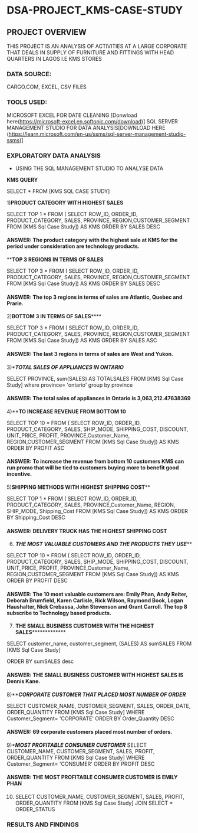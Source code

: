 # DSA-PROJECT_KMS-CASE-STUDY

## PROJECT OVERVIEW
THIS PROJECT IS AN ANALYSIS OF ACTIVITIES AT A LARGE CORPORATE THAT DEALS IN SUPPLY OF FURNITURE AND FITTINGS WITH HEAD QUARTERS IN LAGOS I.E KMS STORES

### DATA SOURCE:
CARGO.COM, EXCEL, CSV FILES

### TOOLS USED:
MICROSOFT EXCEL FOR DATE CLEANING  [Donwload here(https://microsoft-excel.en.softonic.com/download)]
SQL SERVER MANAGEMENT STUDIO FOR DATA ANALYSIS[DOWNLOAD HERE (https://learn.microsoft.com/en-us/ssms/sql-server-management-studio-ssms)]
### EXPLORATORY DATA ANALYSIS
- USING THE SQL MANAGEMENT STUDIO TO ANALYSE DATA 

************KMS QUERY************


SELECT * FROM [KMS SQL CASE STUDY]

1)****PRODUCT CATEGORY WITH HIGHEST SALES****

SELECT TOP 1 * FROM (
          SELECT ROW_ID, ORDER_ID, PRODUCT_CATEGORY, SALES, PROVINCE, REGION,CUSTOMER_SEGMENT FROM [KMS Sql Case Study]) AS KMS
		  ORDER BY SALES DESC
#### ANSWER: The product category with the highest sale at KMS for the period under consideration are technology products.
******TOP 3 REGIONS IN TERMS OF SALES****

SELECT TOP 3 * FROM (
          SELECT ROW_ID, ORDER_ID, PRODUCT_CATEGORY, SALES, PROVINCE, REGION,CUSTOMER_SEGMENT FROM [KMS Sql Case Study]) AS KMS
		  ORDER BY SALES DESC
#### ANSWER: The top 3 regions in terms of sales are Atlantic, Quebec and Prarie.
2)******BOTTOM 3 IN TERMS OF SALES**********

SELECT TOP 3 * FROM (
          SELECT ROW_ID, ORDER_ID, PRODUCT_CATEGORY, SALES, PROVINCE, REGION,CUSTOMER_SEGMENT FROM [KMS Sql Case Study]) AS KMS
		  ORDER BY SALES ASC
#### ANSWER: The last 3 regions in terms of sales are West and Yukon.
3)******TOTAL SALES OF APPLIANCES IN ONTARIO*****

SELECT PROVINCE, sum(SALES) AS TOTALSALES 
FROM 
[KMS Sql Case Study]
where 
province= 'ontario'
group by province

#### ANSWER: The total sales of appliances in Ontario is 3,063,212.47638369
4)******************TO INCREASE REVENUE FROM BOTTOM 10****************

SELECT TOP 10 * FROM (
          SELECT ROW_ID, ORDER_ID, PRODUCT_CATEGORY, SALES, SHIP_MODE, SHIPPING_COST, DISCOUNT, UNIT_PRICE, PROFIT, PROVINCE,Customer_Name, REGION,CUSTOMER_SEGMENT FROM [KMS Sql Case Study]) AS KMS
		  ORDER BY PROFIT ASC
#### ANSWER: To increase the revenue from bottom 10 customers KMS can run promo that will be tied to customers buying more to benefit good incentive.


5)********SHIPPING METHODS WITH HIGHEST SHIPPING COST**********

SELECT TOP 1 * FROM (
          SELECT ROW_ID, ORDER_ID, PRODUCT_CATEGORY, SALES, PROVINCE,Customer_Name, REGION, SHIP_MODE, Shipping_Cost FROM [KMS Sql Case Study]) AS KMS
		  ORDER BY Shipping_Cost DESC

#### ANSWER: DELIVERY TRUCK HAS THE HIGHEST SHIPPING COST


6) ***********THE MOST VALUABLE CUSTOMERS AND THE PRODUCTS THEY USE*************

SELECT TOP 10 * FROM (
          SELECT ROW_ID, ORDER_ID, PRODUCT_CATEGORY, SALES, SHIP_MODE, SHIPPING_COST, DISCOUNT, UNIT_PRICE, PROFIT, PROVINCE,Customer_Name, REGION,CUSTOMER_SEGMENT FROM [KMS Sql Case Study]) AS KMS
		  ORDER BY PROFIT DESC
#### ANSWER: The 10 most valuable customers are: Emily Phan, Andy Reiter, Deborah Brumfield, Karen Carlisle, Rick Wilson, Raymond Book, Logan Haushalter, Nick Crebassa, John Stevenson and Grant Carroll. The top 8 subscribe to Technology based products.

7) ************THE SMALL BUSINESS CUSTOMER WITH THE HIGHEST SALES*************************

SELECT customer_name, customer_segment, (SALES) AS sumSALES FROM [KMS Sql Case Study]

ORDER BY sumSALES desc

#### ANSWER: THE SMALL BUSINESS CUSTOMER WITH HIGHEST SALES IS Dennis Kane.

8)*************CORPORATE CUSTOMER THAT PLACED MOST NUMBER OF ORDER***********

SELECT CUSTOMER_NAME, CUSTOMER_SEGMENT, SALES, ORDER_DATE, ORDER_QUANTITY FROM [KMS Sql Case Study]
WHERE Customer_Segment= 'CORPORATE'
ORDER BY Order_Quantity DESC
#### ANSWER: 69 corporate customers placed most number of orders.

9)************MOST PROFITABLE CONSUMER CUSTOMER***********
SELECT CUSTOMER_NAME, CUSTOMER_SEGMENT, SALES, PROFIT, ORDER_QUANTITY FROM [KMS Sql Case Study]
WHERE Customer_Segment= 'CONSUMER'
ORDER BY PROFIT DESC

#### ANSWER: THE MOST PROFITABLE CONSUMER CUSTOMER IS EMILY PHAN

10) SELECT CUSTOMER_NAME, CUSTOMER_SEGMENT, SALES, PROFIT, ORDER_QUANTITY FROM [KMS Sql Case Study]
JOIN SELECT * ORDER_STATUS

 

### RESULTS AND FINDINGS
